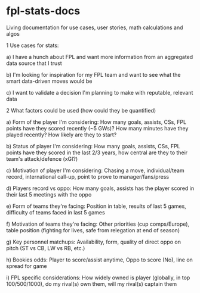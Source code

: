 # fpl-stats-docs
Living documentation for use cases, user stories, math calculations and algos

1 Use cases for stats:

a) I have a hunch about FPL and want more information from an aggregated data source that I trust

b) I'm looking for inspiration for my FPL team and want to see what the smart data-driven moves would be

c) I want to validate a decision I'm planning to make with reputable, relevant data



2 What factors could be used (how could they be quantified)

a) Form of the player I'm considering: How many goals, assists, CSs, FPL points have they scored recently (~5 GWs)? How many minutes have they played recently? How likely are they to start?

b) Status of player I'm considering: How many goals, assists, CSs, FPL points have they scored in the last 2/3 years, how central are they to their team's attack/defence (xGI?)

c) Motivation of player I'm considering: Chasing a move, individual/team record, international call-up, point to prove to manager/fans/press

d) Players record vs oppo: How many goals, assists has the player scored in their last 5 meetings with the oppo

e) Form of teams they're facing: Position in table, results of last 5 games, difficulty of teams faced in last 5 games

f) Motivation of teams they're facing: Other priorities (cup comps/Europe), table position (fighting for lives, safe from relegation at end of season)

g) Key personnel matchups: Availability, form, quality of direct oppo on pitch (ST vs CB, LW vs RB, etc.) 

h) Bookies odds: Player to score/assist anytime, Oppo to score (No), line on spread for game

i) FPL specific considerations: How widely owned is player (globally, in top 100/500/1000), do my rival(s) own them, will my rival(s) captain them
